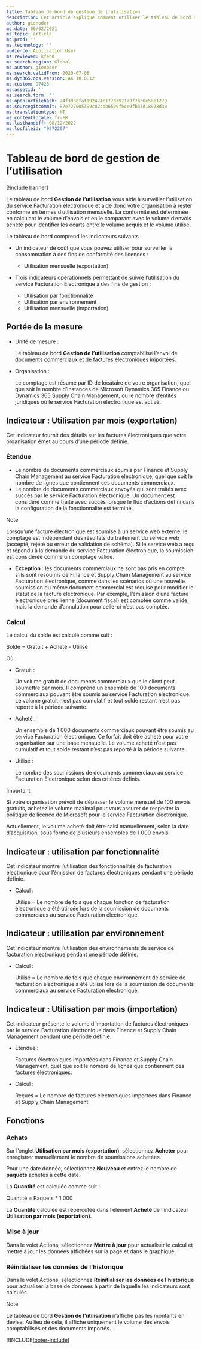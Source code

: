 ```yaml
---
title: Tableau de bord de gestion de l’utilisation
description: Cet article explique comment utiliser le tableau de bord de gestion de l’utilisation pour surveiller l’utilisation du service Facturation électronique et préserver la conformité.
author: gionoder
ms.date: 06/02/2021
ms.topic: article
ms.prod: ''
ms.technology: ''
audience: Application User
ms.reviewer: kfend
ms.search.region: Global
ms.author: gionoder
ms.search.validFrom: 2020-07-08
ms.dyn365.ops.version: AX 10.0.12
ms.custom: 97423
ms.assetid: ''
ms.search.form: ''
ms.openlocfilehash: 74f3d88faf192474c177da971a9f7bb0e58e1279
ms.sourcegitcommit: 87e727005399c82cbb6509f5ce9fb33d18928d30
ms.translationtype: HT
ms.contentlocale: fr-FR
ms.lasthandoff: 08/12/2022
ms.locfileid: "9272207"
---
```

# <a name="usage-management-dashboard"></a>Tableau de bord de gestion de l’utilisation

[!include [banner](../includes/banner.md)]

Le tableau de bord **Gestion de l’utilisation** vous aide à surveiller l’utilisation du service Facturation électronique et aide donc votre organisation à rester conforme en termes d’utilisation mensuelle. La conformité est déterminée en calculant le volume d’envois et en le comparant avec le volume d’envois acheté pour identifier les écarts entre le volume acquis et le volume utilisé.

Le tableau de bord comprend les indicateurs suivants :

- Un indicateur de coût que vous pouvez utiliser pour surveiller la consommation à des fins de conformité des licences :

    - Utilisation mensuelle (exportation)

- Trois indicateurs opérationnels permettant de suivre l’utilisation du service Facturation Electronique à des fins de gestion :

    - Utilisation par fonctionnalité
    - Utilisation par environnement
    - Utilisation mensuelle (importation)

## <a name="measurement-scope"></a>Portée de la mesure

- Unité de mesure : 

    Le tableau de bord **Gestion de l’utilisation** comptabilise l’envoi de documents commerciaux et de factures électroniques importées.

- Organisation : 

    Le comptage est résumé par ID de locataire de votre organisation, quel que soit le nombre d’instances de Microsoft Dynamics 365 Finance ou Dynamics 365 Supply Chain Management, ou le nombre d’entités juridiques où le service Facturation électronique est activé.


## <a name="indicator-usage-per-month-export"></a>Indicateur : Utilisation par mois (exportation)

Cet indicateur fournit des détails sur les factures électroniques que votre organisation émet au cours d’une période définie.

### <a name="scope"></a>Étendue
- Le nombre de documents commerciaux soumis par Finance et Supply Chain Management au service Facturation électronique, quel que soit le nombre de lignes que contiennent ces documents commerciaux.
- Le nombre de documents commerciaux envoyés qui sont traités avec succès par le service Facturation électronique. Un document est considéré comme traité avec succès lorsque le flux d’actions défini dans la configuration de la fonctionnalité est terminé.

> [!NOTE]
> Lorsqu’une facture électronique est soumise à un service web externe, le comptage est indépendant des résultats du traitement du service web (accepté, rejeté ou erreur de validation de schéma). Si le service web a reçu et répondu à la demande du service Facturation électronique, la soumission est considérée comme un comptage valide.

- **Exception :** les documents commerciaux ne sont pas pris en compte s’ils sont resoumis de Finance et Supply Chain Management au service Facturation électronique, comme dans les scénarios où une nouvelle soumission du même document commercial est requise pour modifier le statut de la facture électronique. Par exemple, l’émission d’une facture électronique brésilienne (document fiscal) est comptée comme valide, mais la demande d’annulation pour celle-ci n’est pas comptée.


### <a name="calculation"></a>Calcul

Le calcul du solde est calculé comme suit :

Solde = Gratuit + Acheté - Utilisé

Où :

- Gratuit :
  
    Un volume gratuit de documents commerciaux que le client peut soumettre par mois. Il comprend un ensemble de 100 documents commerciaux pouvant être soumis au service Facturation électronique. Le volume gratuit n’est pas cumulatif et tout solde restant n’est pas reporté à la période suivante.
  
- Acheté :
  
    Un ensemble de 1 000 documents commerciaux pouvant être soumis au service Facturation électronique. Ce forfait doit être acheté pour votre organisation sur une base mensuelle. Le volume acheté n’est pas cumulatif et tout solde restant n’est pas reporté à la période suivante.
  
- Utilisé : 

    Le nombre des soumissions de documents commerciaux au service Facturation Electronique selon des critères définis.
   
> [!IMPORTANT]
> Si votre organisation prévoit de dépasser le volume mensuel de 100 envois gratuits, achetez le volume maximal pour vous assurer de respecter la politique de licence de Microsoft pour le service Facturation électronique.
>
> Actuellement, le volume acheté doit être saisi manuellement, selon la date d’acquisition, sous forme de plusieurs ensembles de 1 000 envois.

## <a name="indicator-usage-by-feature"></a>Indicateur : utilisation par fonctionnalité

Cet indicateur montre l’utilisation des fonctionnalités de facturation électronique pour l’émission de factures électroniques pendant une période définie.

- Calcul :
  
    Utilisé = Le nombre de fois que chaque fonction de facturation électronique a été utilisée lors de la soumission de documents commerciaux au service Facturation électronique.

## <a name="indicator-usage-by-environment"></a>Indicateur : utilisation par environnement

Cet indicateur montre l’utilisation des environnements de service de facturation électronique pendant une période définie.

- Calcul :
    
    Utilisé = Le nombre de fois que chaque environnement de service de facturation électronique a été utilisé lors de la soumission de documents commerciaux au service Facturation électronique.

## <a name="indicator-usage-per-month-import"></a>Indicateur : Utilisation par mois (importation)

Cet indicateur présente le volume d’importation de factures électroniques par le service Facturation électronique dans Finance et Supply Chain Management pendant une période définie.

- Étendue :

    Factures électroniques importées dans Finance et Supply Chain Management, quel que soit le nombre de lignes que contiennent ces factures électroniques.

- Calcul :

    Reçues = Le nombre de factures électroniques importées dans Finance et Supply Chain Management.

## <a name="functions"></a>Fonctions
### <a name="purchase"></a>Achats

Sur l’onglet **Utilisation par mois (exportation)**, sélectionnez **Acheter** pour enregistrer manuellement le nombre de soumissions achetées.

Pour une date donnée, sélectionnez **Nouveau** et entrez le nombre de **paquets** achetés à cette date.

La **Quantité** est calculée comme suit :

Quantité = Paquets * 1 000

La **Quantité** calculée est répercutée dans l’élément **Acheté** de l’indicateur **Utilisation par mois (exportation)**.

### <a name="update"></a>Mise à jour

Dans le volet Actions, sélectionnez **Mettre à jour** pour actualiser le calcul et mettre à jour les données affichées sur la page et dans le graphique.

### <a name="reset-history-data"></a>Réinitialiser les données de l’historique

Dans le volet Actions, sélectionnez **Réinitialiser les données de l’historique** pour actualiser la base de données à partir de laquelle les indicateurs sont calculés.




> [!NOTE]
> Le tableau de bord **Gestion de l’utilisation** n’affiche pas les montants en devise. Au lieu de cela, il affiche uniquement le volume des envois comptabilisés et des documents importés.

[!INCLUDE[footer-include](../../includes/footer-banner.md)]
